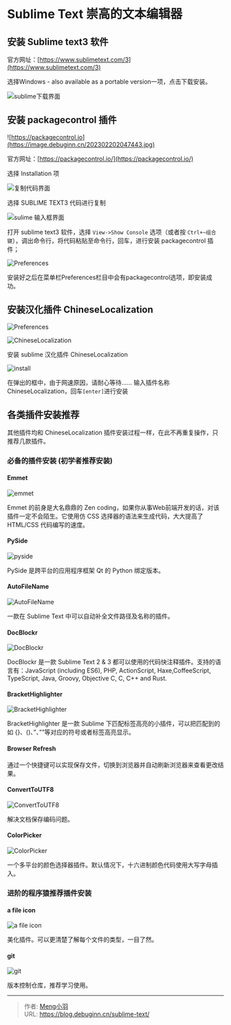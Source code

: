 # Sublime Text 崇高的文本编辑器


<!--more-->

## 安装 Sublime text3 软件

官方网址：[https://www.sublimetext.com/3](https://www.sublimetext.com/3)

选择Windows - also available as a portable version一项，点击下载安装。

![sublime下载界面](https://image.debuginn.cn/202302202046837.png)

## 安装 packagecontrol 插件

![https://packagecontrol.io](https://image.debuginn.cn/202302202047443.jpg)

官方网址：[https://packagecontrol.io/](https://packagecontrol.io/)

选择 Installation 项

![复制代码界面](https://image.debuginn.cn/202302202048556.jpg)

选择 SUBLIME TEXT3 代码进行复制

![sulime 输入框界面](https://image.debuginn.cn/202302202049660.jpg)

打开 sublime text3 软件，选择 `View->Show Console` 选项（或者按 `Ctrl+~组合键`），调出命令行，将代码粘贴至命令行，回车，进行安装 packagecontrol 插件；

![Preferences](https://image.debuginn.cn/202302202051068.jpg)

安装好之后在菜单栏Preferences栏目中会有packagecontrol选项，即安装成功。

## 安装汉化插件 ChineseLocalization

![Preferences](https://image.debuginn.cn/202302202054550.jpg)

![ChineseLocalization](https://image.debuginn.cn/202302202055358.jpg)

安装 sublime 汉化插件 ChineseLocalization

![install](https://image.debuginn.cn/202302202055437.jpg)

在弹出的框中，由于网速原因，请耐心等待……
输入插件名称ChineseLocalization，回车`[enter]`进行安装

## 各类插件安装推荐

其他插件均和 ChineseLocalization 插件安装过程一样，在此不再重复操作，只推荐几款插件。

### 必备的插件安装 (初学者推荐安装)

#### Emmet

![emmet](https://image.debuginn.cn/202302202057493.jpg)

Emmet 的前身是大名鼎鼎的 Zen coding，如果你从事Web前端开发的话，对该插件一定不会陌生。它使用仿 CSS 选择器的语法来生成代码，大大提高了 HTML/CSS 代码编写的速度。

#### PySide

![pyside](https://image.debuginn.cn/202302202058785.jpg)

PySide 是跨平台的应用程序框架 Qt 的 Python 绑定版本。

#### AutoFileName

![AutoFileName](https://image.debuginn.cn/202302202059582.jpg)

一款在 Sublime Text 中可以自动补全文件路径及名称的插件。

#### DocBlockr

![DocBlockr](https://image.debuginn.cn/202302202100975.jpg)

DocBlockr 是一款 Sublime Text 2 & 3 都可以使用的代码快注释插件。支持的语言有：JavaScript (including ES6), PHP, ActionScript, Haxe,CoffeeScript, TypeScript, Java, Groovy, Objective C, C, C++ and Rust.

#### BracketHighlighter

![BracketHighlighter](https://image.debuginn.cn/202302202101837.jpg)

BracketHighlighter 是一款 Sublime 下匹配标签高亮的小插件，可以把匹配到的如 {}、()、”、””等对应的符号或者标签高亮显示。

#### Browser Refresh

通过一个快捷键可以实现保存文件，切换到浏览器并自动刷新浏览器来查看更改结果。

#### ConvertToUTF8

![ConvertToUTF8](https://image.debuginn.cn/202302202102109.jpg)

解决文档保存编码问题。

#### ColorPicker

![ColorPicker](https://image.debuginn.cn/202302202102561.jpg)

一个多平台的颜色选择器插件。默认情况下，十六进制颜色代码使用大写字母插入。

### 进阶的程序猿推荐插件安装

#### a file icon

![a file icon](https://image.debuginn.cn/202302202103090.jpg)

美化插件。可以更清楚了解每个文件的类型，一目了然。

#### git

![git](https://image.debuginn.cn/202302202104673.jpg)

版本控制仓库，推荐学习使用。

---

> 作者: [Meng小羽](https://www.debuginn.cn)  
> URL: https://blog.debuginn.cn/sublime-text/  

